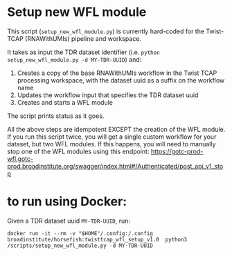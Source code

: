 # Setup new WFL module

This script (`setup_new_wfl_module.py`) is currently hard-coded for the Twist-TCAP (RNAWithUMIs) pipeline and workspace.

It takes as input the TDR dataset identifier (i.e. `python setup_new_wfl_module.py -d MY-TDR-UUID`) and:
1. Creates a copy of the base RNAWithUMIs workflow in the Twist TCAP processing workspace, with the dataset uuid as a suffix on the workflow name
2. Updates the workflow input that specifies the TDR dataset uuid
3. Creates and starts a WFL module

The script prints status as it goes.

All the above steps are idempotent EXCEPT the creation of the WFL module. If you run this script twice, you will get a single custom workflow for your dataset, but two WFL modules. If this happens, you will need to manually stop one of the WFL modules using this endpoint: https://gotc-prod-wfl.gotc-prod.broadinstitute.org/swagger/index.html#/Authenticated/post_api_v1_stop




# to run using Docker:
Given a TDR dataset uuid `MY-TDR-UUID`, run:

`docker run -it --rm -v "$HOME"/.config:/.config broadinstitute/horsefish:twisttcap_wfl_setup_v1.0  python3 /scripts/setup_new_wfl_module.py -d MY-TDR-UUID`
